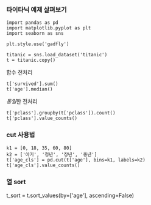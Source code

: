 ### 타이타닉 예제 살펴보기

``` sage
import pandas as pd
import matplotlib.pyplot as plt
import seaborn as sns

plt.style.use('gadfly')
```

```sage
titanic = sns.load_dataset('titanic')
t = titanic.copy()
```

함수 전처리
```sage
t['survived'].sum()
t['age'].median()
```

*동일*한 전처리
```sage
t['pclass'].groupby(t['pclass']).count()
t['pclass'].value_counts()
```

### cut 사용법
```sage
k1 = [0, 18, 35, 60, 80]
k2 = ['아기', '청년', '장년', '중년']
t['age_cls'] = pd.cut(t['age'], bins=k1, labels=k2)
t['age_cls'].value_counts()
```

### 열 sort
t_sort = t.sort_values(by=['age'], ascending=False)
